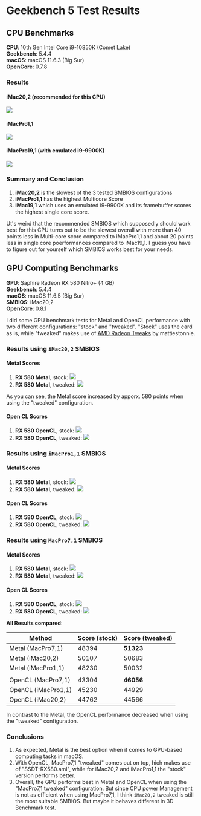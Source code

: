 # Geekbench 5 Test Results
## CPU Benchmarks
**CPU**: 10th Gen Intel Core i9-10850K (Comet Lake)</br>
**Geekbench**: 5.4.4</br>
**macOS**: macOS 11.6.3 (Big Sur)</br>
**OpenCore**: 0.7.8

### Results
#### iMac20,2 (recommended for this CPU)
![](https://raw.githubusercontent.com/5T33Z0/Gigabyte-Z490-Vision-G-Hackintosh-OpenCore/main/Benchmarks/iMac20%2C2.png)

#### iMacPro1,1
![](https://raw.githubusercontent.com/5T33Z0/Gigabyte-Z490-Vision-G-Hackintosh-OpenCore/main/Benchmarks/iMacPro1%2C1.png)

#### iMacPro19,1 (with emulated i9-9900K)
![](https://raw.githubusercontent.com/5T33Z0/Gigabyte-Z490-Vision-G-Hackintosh-OpenCore/main/Benchmarks/iMac19%2C1_with_emuated_i9-9900K.png)

### Summary and Conclusion
1. **iMac20,2** is the slowest of the 3 tested SMBIOS configurations
2. **iMacPro1,1** has the highest Multicore Score
3. **iMac19,1** which uses an emulated i9-9900K and its framebuffer scores the highest single core score.

Ut's weird that the recommended SMBIOS which supposedly should work best for this CPU turns out to be the slowest overall with more than 40 points less in Multi-core score compared to iMacPro1,1 and about 20 points less in single core poerformances compared to iMac19,1. I guess you have to figure out for yourself which SMBIOS works best for your needs.

## GPU Computing Benchmarks
**GPU**: Saphire Radeon RX 580 Nitro+ (4 GB)</br>
**Geekbench**: 5.4.4</br>
**macOS**: macOS 11.6.5 (Big Sur)</br>
**SMBIOS**: iMac20,2</br>
**OpenCore**: 0.8.1

I did some GPU benchmark tests for Metal and OpenCL performance with two different configurations: "stock" and "tweaked". "Stock" uses the card as is, while "tweaked" makes use of [AMD Radeon Tweaks](https://www.tonymacx86.com/threads/amd-radeon-performance-enhanced-ssdt.296555/) by mattiestonnie.

### Results using `iMac20,2` SMBIOS
#### Metal Scores
1. **RX 580 Metal**, stock:
	![](https://raw.githubusercontent.com/5T33Z0/Gigabyte-Z490-Vision-G-Hackintosh-OpenCore/main/Benchmarks/RX580_Metal_notweaks.png)
2. **RX 580 Metal**, tweaked:
	![](https://raw.githubusercontent.com/5T33Z0/Gigabyte-Z490-Vision-G-Hackintosh-OpenCore/main/Benchmarks/RX580_Metal_Tweaks.png)

As you can see, the Metal score increased by apporx. 580 points when using the "tweaked" configuration.

#### Open CL Scores
1. **RX 580 OpenCL**, stock:
	![](https://raw.githubusercontent.com/5T33Z0/Gigabyte-Z490-Vision-G-Hackintosh-OpenCore/main/Benchmarks/RX580_OpenCL_notweaks.png)
2. **RX 580 OpenCL**, tweaked:
	![](https://raw.githubusercontent.com/5T33Z0/Gigabyte-Z490-Vision-G-Hackintosh-OpenCore/main/Benchmarks/RX580_OpenCL_Tweaks.png)

### Results using `iMacPro1,1` SMBIOS

#### Metal Scores
1. **RX 580 Metal**, stock:
![](https://raw.githubusercontent.com/5T33Z0/Gigabyte-Z490-Vision-G-Hackintosh-OpenCore/main/Benchmarks/iMacPro1%2C1_Metal_stock.png)
2. **RX 580 Metal**, tweaked:
![](https://raw.githubusercontent.com/5T33Z0/Gigabyte-Z490-Vision-G-Hackintosh-OpenCore/main/Benchmarks/iMacPro1%2C1_Metal_tweaked.png)

#### Open CL Scores
1. **RX 580 OpenCL**, stock:
![](https://raw.githubusercontent.com/5T33Z0/Gigabyte-Z490-Vision-G-Hackintosh-OpenCore/main/Benchmarks/iMacPro1%2C1_OpenCL_stock.png)
2. **RX 580 OpenCL**, tweaked:
![](https://raw.githubusercontent.com/5T33Z0/Gigabyte-Z490-Vision-G-Hackintosh-OpenCore/main/Benchmarks/iMacPro1%2C1_OpenCL_tweaked.png)

### Results using `MacPro7,1` SMBIOS
#### Metal Scores
1. **RX 580 Metal**, stock:
![](https://raw.githubusercontent.com/5T33Z0/Gigabyte-Z490-Vision-G-Hackintosh-OpenCore/main/Benchmarks/MacPro7%2C1_Metal_stock.png)
2. **RX 580 Metal**, tweaked:
![](https://raw.githubusercontent.com/5T33Z0/Gigabyte-Z490-Vision-G-Hackintosh-OpenCore/main/Benchmarks/MacPro7%2C1_Metal_Tweaked.png)

#### Open CL Scores
1. **RX 580 OpenCL**, stock:
![](https://raw.githubusercontent.com/5T33Z0/Gigabyte-Z490-Vision-G-Hackintosh-OpenCore/main/Benchmarks/MacPro7%2C1_OpenCL_stock.png)
2. **RX 580 OpenCL**, tweaked:
![](https://raw.githubusercontent.com/5T33Z0/Gigabyte-Z490-Vision-G-Hackintosh-OpenCore/main/Benchmarks/MacPro7%2C1_OpenCL_Tweaked.png)

**All Results compared**:

Method             | Score (stock) | Score (tweaked)
-------------------|---------------|----------------
Metal (MacPro7,1)  | 48394         | **51323**
Metal (iMac20,2)   | 50107         | 50683
Metal (iMacPro1,1) | 48230         | 50032
||
OpenCL (MacPro7,1) | 43304         | **46056**
OpenCL (iMacPro1,1)| 45230         | 44929
OpenCL (iMac20,2)  | 44762         | 44566

In contrast to the Metal, the OpenCL performance decreased when using the "tweaked" configuration.

### Conclusions
1. As expected, Metal is the best option when it comes to GPU-based computing tasks in macOS. 
2. With OpenCL, MacPro7,1 "tweaked" comes out on top, hich makes use of "SSDT-RX580.aml", while for iMac20,2 and iMacPro1,1 the "stock" version performs better.
3. Overall, the GPU performs best in Metal and OpenCL when using the "MacPro7,1 tweaked" configuration. But since CPU power Management is not as efficient when using MacPro7,1, I think `iMac20,2` tweaked is still the most suitable SMBIOS. But maybe it behaves different in 3D Benchmark test.
